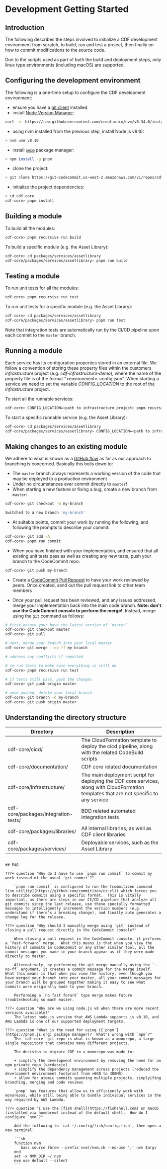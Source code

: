 # Development Getting Started

## Introduction

The following describes the steps involved to initialize a CDF development environment from scratch, to build, run and test a project, then finally on how to commit modifications to the source code.

Due to the scripts used as part of both the build and deployment steps, only linux type environments (including macOS) are supported.

## Configuring the development environment

The following is a one-time setup to configure the CDF development environment:

+ ensure you have a [git client](https://git-scm.com/book/en/v2/Getting-Started-Installing-Git) installed
+ install [Node Version Manager](https://github.com/creationix/nvm#install--update-script):

```sh
curl -o- https://raw.githubusercontent.com/creationix/nvm/v0.34.0/install.sh | bash
```

+ using nvm installed from the previous step, install Node.js v8.10:

```sh
> nvm use v8.10
```

+ install [`pnpm`](https://pnpm.js.org) package manager:

```sh
> npm install -g pnpm
```

+ clone the project:

```sh
> git clone https://git-codecommit.us-west-2.amazonaws.com/v1/repos/cdf-core
```

+ initialize the project dependencies:

```sh
> cd cdf-core
cdf-core> pnpm install
```

## Building a module

To build all the modules:

```sh
cdf-core> pnpm recursive run build
```

To build a specific module (e.g. the Asset Library):

```sh
cdf-core> cd packages/services/assetlibrary
cdf-core/packages/services/assetlibrary> pnpm run build
```

## Testing a module

To run unit tests for all the modules:

```sh
cdf-core> pnpm recursive run test
```

To run unit tests for a specific module (e.g. the Asset Library):

```sh
cdf-core> cd packages/services/assetlibrary
cdf-core/packages/services/assetlibrary> pnpm run test
```

Note that integration tests are automatically run by the CI/CD pipeline upon each commit to the `master` branch.


## Running a module

Each service has its configuration properties stored in an external file.  We follow a convention of storing these property files within the customers _infrastructure_ project (e.g. _cdf-infrastructure-demo_), where the name of the property file is of the format "<environment\>-config.json".  When starting a service we need to set the variable _CONFIG_LOCATION_ to the root of the _infrastructure_ project.

To start all the runnable services:

```sh
cdf-core> CONFIG_LOCATION=<path to infrastructure project> pnpm recursive run start
```

To start a specific runnable service (e.g. the Asset Library):

```sh
cdf-core> cd packages/services/assetlibrary
cdf-core/packages/services/assetlibrary> CONFIG_LOCATION=<path to infrastructure project> pnpm run start
```

## Making changes to an existing module

We adhere to what is known as a [GitHub flow](https://guides.github.com/introduction/flow/) as far as our approach to branching is concerned.  Basically this boils down to:

+ The `master` branch always represents a working version of the code that may be deployed to a production environment
+ Under no circumstances ever commit directly to `master`!
+ When starting a new feature or fixing a bug, create a new branch from `master`:

```sh
cdf-core> git checkout -b my-branch

Switched to a new branch 'my-branch'
```

+ At suitable points, commit your work by running the following, and following the prompts to describe your commit:

```sh
cdf-core> git add -A
cdf-core> pnpm run commit
```

+ When you have finished with your implementation, and ensured that all existing unit tests pass as well as creating any new tests, push your branch to the CodeCommit repo:

```sh
cdf-core> git push my-branch
```

+ Create a [CodeCommit Pull Request](https://docs.aws.amazon.com/codecommit/latest/userguide/how-to-create-pull-request.html) to have your work reviewed by peers.  Once created, send out the pull request link to other team members

+ Once your pull request has been reviewed, and any issues addressed, merge your implementation back into the main code branch.  **Note: don't use the CodeCommit console to perform the merge!**.  Instead, merge using the `git` command as follows:

```sh
# first ensure your have the latest version of `master`
cdf-core> git checkout master
cdf-core> git pull

# next, merge your branch into your local master
cdf-core> git merge --no-ff my-branch

# address any conflicts if reported

# re-run tests to make sure everything is still ok
cdf-core> pnpm recursive run test

# if tests still pass, push the changes
cdf-core> git push origin master

# once pushed, delete your local branch
cdf-core> git branch -d my-branch
cdf-core> git push origin master
```

## Understanding the directory structure

Directory | Description
---|---
cdf-core/cicd/ | The CloudFormation template to deploy the cicd pipeline, along with the related CodeBuild scripts
cdf-core/documentation/ | CDF core related documentation
cdf-core/infrastructure/ | The main deployment script for deploying the CDF core services, along with CloudFormation templates that are not specific to any service
cdf-core/packages/integration-tests/ | BDD related automated integration tests
cdf-core/packages/libraries/ | All internal libraries, as well as CDF client libraries
cdf-core/packages/services/ | Deployable services, such as the Asset Library
```

## FAQ

???+ question "Why do I have to use `pnpm run commit` to commit my work instead of the usual `git commit`?"

    `pnpm run commit` is configured to run the [commitizen command line utility](https://github.com/commitizen/cz-cli) which forces you to describe commits using a specific format.  This is vitally important, as there are steps in our CI/CD pipeline that analyze all git commits since the last release, use these specially formatted messages to intelligently increment the version numbers (e.g. understand if there's a breaking change), and finally auto generates a change log for the release.

???+ question "Why should I manually merge using `git` instead of closing a pull request directly in the CodeCommit console?"

    When closing a pull request in the CodeCommit console, it performs a `fast-forward` merge.  What this means is that when you view the history of commits in CodeCommit or any other similar tool, all the commit messages you made in your branch appear as if they were made directly to master.

    Alternatively, by performing the git merge manually using the `--no-ff` argument, it creates a commit message for the merge itself.  What this means is that when you view the history, even though you have merged your branch into your master, all your commit messages for your branch will be grouped together making it easy to see what commits were originally made to your branch.

    Performing a `no fast forard` type merge makes future troubleshooting so much easier.

???+ question "Why are we using node.js v8 when there are more recent versions available?"
    The latest node.js version that AWS Lambda supports is v8.10, and AWS Lambda is one of our supported deployment targets.

???+ question "What is the need for using ([`pnpm`](https://pnpm.js.org) package manager)?  What's wrong with `npm`?"
    The `cdf-core` git repo is what is known as a monorepo, a large single repository that contains many different projects.

    The decision to migrate CDF to a monorepo was made to:

    + simplify the development environment by removing the need for an npm private repo (verdaccio)
    + simplify the dependency management across projects (reduced the development environment footprint from >6GB to 300MB)
    + allow for atomic commits spanning multiple projects, simplyifing branching, merging and code reviews

    `pnmp` has features that allow us to efficiently work with monorepos, while still being able to bundle individual services in the way required by AWS Lambda.

???+ question "I use the [fish shell](https://fishshell.com) on macOS (installed via homebrew) instead of the default shell.  How do I configure `nvm`?"

    Add the following to `cat ~/.config/fish/config.fish`, then open a new terminal:

    ```sh
    function nvm
       bass source (brew --prefix nvm)/nvm.sh --no-use ';' nvm $argv
    end
    set -x NVM_DIR ~/.nvm
    nvm use default --silent
    ```